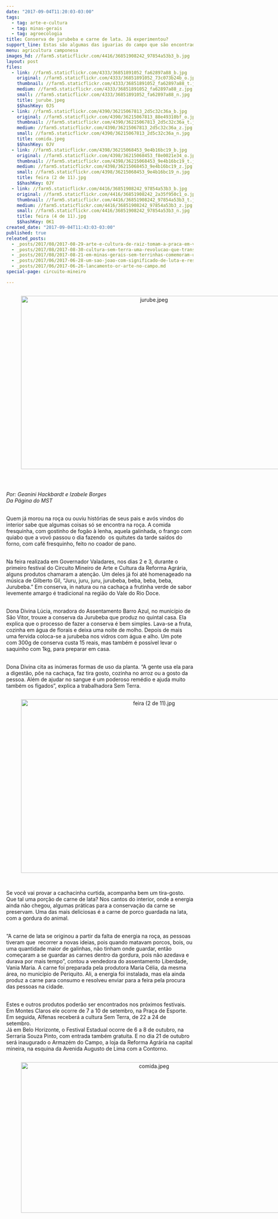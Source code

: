 ```yaml
---
date: "2017-09-04T11:20:03-03:00"
tags:
  - tag: arte-e-cultura
  - tag: minas-gerais
  - tag: agroecologia
title: Conserva de jurubeba e carne de lata. Já experimentou?
support_line: Estas são algumas das iguarias do campo que são encontradas na Feira do Circuito Mineiro de Arte e Cultura.
menu: agricultura camponesa
images_hd: //farm5.staticflickr.com/4416/36851908242_97854a53b3_b.jpg
layout: post
files:
  - link: //farm5.staticflickr.com/4333/36851891052_fa62897a88_b.jpg
    original: //farm5.staticflickr.com/4333/36851891052_73c073b24b_o.jpg
    thumbnail: //farm5.staticflickr.com/4333/36851891052_fa62897a88_t.jpg
    medium: //farm5.staticflickr.com/4333/36851891052_fa62897a88_z.jpg
    small: //farm5.staticflickr.com/4333/36851891052_fa62897a88_n.jpg
    title: jurube.jpeg
    $$hashKey: 0JS
  - link: //farm5.staticflickr.com/4390/36215067813_2d5c32c36a_b.jpg
    original: //farm5.staticflickr.com/4390/36215067813_88e49310bf_o.jpg
    thumbnail: //farm5.staticflickr.com/4390/36215067813_2d5c32c36a_t.jpg
    medium: //farm5.staticflickr.com/4390/36215067813_2d5c32c36a_z.jpg
    small: //farm5.staticflickr.com/4390/36215067813_2d5c32c36a_n.jpg
    title: comida.jpeg
    $$hashKey: 0JV
  - link: //farm5.staticflickr.com/4398/36215068453_9e4b16bc19_b.jpg
    original: //farm5.staticflickr.com/4398/36215068453_f8e0021e34_o.jpg
    thumbnail: //farm5.staticflickr.com/4398/36215068453_9e4b16bc19_t.jpg
    medium: //farm5.staticflickr.com/4398/36215068453_9e4b16bc19_z.jpg
    small: //farm5.staticflickr.com/4398/36215068453_9e4b16bc19_n.jpg
    title: feira (2 de 11).jpg
    $$hashKey: 0JY
  - link: //farm5.staticflickr.com/4416/36851908242_97854a53b3_b.jpg
    original: //farm5.staticflickr.com/4416/36851908242_2a35f950c1_o.jpg
    thumbnail: //farm5.staticflickr.com/4416/36851908242_97854a53b3_t.jpg
    medium: //farm5.staticflickr.com/4416/36851908242_97854a53b3_z.jpg
    small: //farm5.staticflickr.com/4416/36851908242_97854a53b3_n.jpg
    title: feira (4 de 11).jpg
    $$hashKey: 0K1
created_date: "2017-09-04T11:43:03-03:00"
published: true
releated_posts:
  - _posts/2017/08/2017-08-29-arte-e-cultura-de-raiz-tomam-a-praca-em-valadares.md
  - _posts/2017/08/2017-08-30-cultura-sem-terra-uma-revolucao-que-transpoe-barreiras.md
  - _posts/2017/08/2017-08-21-em-minas-gerais-sem-terrinhas-comemoram-um-ano-do-viveiro-de-mudas-silvino-gouveia.md
  - _posts/2017/06/2017-06-28-um-sao-joao-com-significado-de-luta-e-resgate-da-cultura-popular.md
  - _posts/2017/06/2017-06-26-lancamento-or-arte-no-campo.md
special-page: circuito-mineiro

---
```

<div style="text-align:center">
<figure class="image" style="display:inline-block"><img alt="jurube.jpeg" height="466" src="//farm5.staticflickr.com/4333/36851891052_fa62897a88_b.jpg" width="700" />
<figcaption></figcaption>
</figure>
</div>

<p>&nbsp;</p>

<p><em>Por: Geanini Hackbardt e Izabele Borges<br />
Da P&aacute;gina do MST</em></p>

<p><br />
Quem j&aacute; morou na ro&ccedil;a ou ouviu hist&oacute;rias de seus pais e av&oacute;s vindos do interior sabe que algumas coisas s&oacute; se encontra na ro&ccedil;a. A comida fresquinha, com gostinho de fog&atilde;o &agrave; lenha, aquela galinhada, o frango com quiabo que a vov&oacute; passou o dia fazendo &nbsp;os quitutes da tarde sa&iacute;dos do forno, com caf&eacute; fresquinho, feito no coador de pano.</p>

<p><br />
Na feira realizada em Governador Valadares, nos dias 2 e 3, durante o primeiro festival do Circuito Mineiro de Arte e Cultura da Reforma Agr&aacute;ria, alguns produtos chamaram a aten&ccedil;&atilde;o. Um deles j&aacute; foi at&eacute; homenageado na m&uacute;sica de Gilberto Gil, &ldquo;Juru, juru, juru, jurubeba, beba, beba, beba, Jurubeba.&rdquo; Em conserva, in natura ou na cacha&ccedil;a a frutinha verde de sabor levemente amargo &eacute; tradicional na regi&atilde;o do Vale do Rio Doce.&nbsp;</p>

<p><br />
Dona Divina L&uacute;cia, moradora do Assentamento Barro Azul, no munic&iacute;pio de S&atilde;o Vitor, trouxe a conserva da Jurubeba que produz no quintal casa. Ela explica que o processo de fazer a conserva &eacute; bem simples. Lava-se a fruta, cozinha em &aacute;gua de florais e deixa uma noite de molho. Depois de mais uma fervida coloca-se a jurubeba nos vidros com &aacute;gua e alho. Um pote com 300g de conserva custa 15 reais, mas tamb&eacute;m &eacute; poss&iacute;vel levar o saquinho com 1kg, para preparar em casa.</p>

<p><br />
Dona Divina cita as in&uacute;meras formas de uso da planta. &ldquo;A gente usa ela para a digest&atilde;o, p&otilde;e na cacha&ccedil;a, faz tira gosto, cozinha no arroz ou a gosto da pessoa. Al&eacute;m de ajudar no sangue &eacute; um poderoso rem&eacute;dio e ajuda muito tamb&eacute;m os f&iacute;gados&rdquo;, explica a trabalhadora Sem Terra.</p>

<div style="text-align:center">
<figure class="image" style="display:inline-block"><img alt="feira (2 de 11).jpg" height="467" src="//farm5.staticflickr.com/4398/36215068453_9e4b16bc19_b.jpg" width="700" />
<figcaption></figcaption>
</figure>
</div>

<p><br />
Se voc&ecirc; vai provar a cachacinha curtida, acompanha bem um tira-gosto. Que tal uma por&ccedil;&atilde;o de carne de lata? Nos cantos do interior, onde a energia ainda n&atilde;o chegou, algumas pr&aacute;ticas para a conserva&ccedil;&atilde;o da carne se preservam. Uma das mais deliciosas &eacute; a carne de porco guardada na lata, com a gordura do animal.</p>

<p><br />
&ldquo;A carne de lata se originou a partir da falta de energia na ro&ccedil;a, as pessoas tiveram que &nbsp;recorrer a novas ideias, pois quando matavam porcos, bois, ou uma quantidade maior de galinhas, n&atilde;o tinham onde guardar, ent&atilde;o come&ccedil;aram a se guardar as carnes dentro da gordura, pois n&atilde;o azedava e durava por mais tempo&rdquo;, contou a vendedora do assentamento Liberdade, Vania Maria. A carne foi preparada pela produtora Maria C&eacute;lia, da mesma &aacute;rea, no munic&iacute;pio de Periquito. Ali, a energia foi instalada, mas ela ainda produz a carne para consumo e resolveu enviar para a feira pela procura das pessoas na cidade.</p>

<p><br />
Estes e outros produtos poder&atilde;o ser encontrados nos pr&oacute;ximos festivais. Em Montes Claros ele ocorre de 7 a 10 de setembro, na Pra&ccedil;a de Esporte. Em seguida, Alfenas receber&aacute; a cultura Sem Terra, de 22 a 24 de setembro.&nbsp;<br />
J&aacute; em Belo Horizonte, o Festival Estadual ocorre de 6 a 8 de outubro, na Serraria Souza Pinto, com entrada tamb&eacute;m gratuita. E no dia 21 de outubro ser&aacute; inaugurado o Armaz&eacute;m do Campo, a loja da Reforma Agr&aacute;ria na capital mineira, na esquina da Avenida Augusto de Lima com a Contorno.&nbsp;</p>

<div style="text-align:center">
<figure class="image" style="display:inline-block"><img alt="comida.jpeg" height="405" src="//farm5.staticflickr.com/4390/36215067813_2d5c32c36a_b.jpg" width="700" />
<figcaption></figcaption>
</figure>
</div>

<p>&nbsp;</p>
